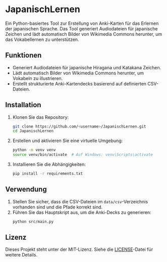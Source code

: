 # JapanischLernen

Ein Python-basiertes Tool zur Erstellung von Anki-Karten für das Erlernen der japanischen Sprache. Das Tool generiert Audiodateien für japanische Zeichen und lädt automatisch Bilder von Wikimedia Commons herunter, um das Vokabellernen zu unterstützen.

## Funktionen
- Generiert Audiodateien für japanische Hiragana und Katakana Zeichen.
- Lädt automatisch Bilder von Wikimedia Commons herunter, um Vokabeln zu illustrieren.
- Erstellt strukturierte Anki-Kartendecks basierend auf definierten CSV-Dateien.

## Installation
1. Klonen Sie das Repository:
    ```sh
    git clone https://github.com/<username>/JapanischLernen.git
    cd JapanischLernen
    ```

2. Erstellen und aktivieren Sie eine virtuelle Umgebung:
    ```sh
    python -m venv venv
    source venv/bin/activate  # Auf Windows: venv\Scripts\activate
    ```

3. Installieren Sie die Abhängigkeiten:
    ```sh
    pip install -r requirements.txt
    ```

## Verwendung
1. Stellen Sie sicher, dass die CSV-Dateien im `data/csv`-Verzeichnis vorhanden sind und die Pfade korrekt sind.
2. Führen Sie das Hauptskript aus, um die Anki-Decks zu generieren:
    ```sh
    python src/main.py
    ```

## Lizenz
Dieses Projekt steht unter der MIT-Lizenz. Siehe die [LICENSE](LICENSE)-Datei für weitere Details.
